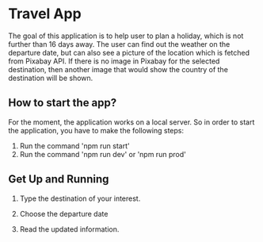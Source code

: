 # Travel App

The goal of this application is to help user to plan a holiday, which is not further than 16 days away.
The user can find out the weather on the departure date, but can also see a picture of the location which is fetched from Pixabay API.
If there is no image in Pixabay for the selected destination, then another image that would show the country of the destination will be shown.

## How to start the app?

For the moment, the application works on a local server. So in order to start the application, you have to make the following steps:

1. Run the command 'npm run start'
2. Run the command 'npm run dev' or 'npm run prod'

## Get Up and Running

1. Type the destination of your interest. 

2. Choose the departure date

3. Read the updated information.
